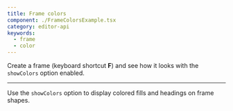 ```yaml
---
title: Frame colors
component: ./FrameColorsExample.tsx
category: editor-api
keywords:
  - frame
  - color
---
```


Create a frame (keyboard shortcut **F**) and see how it looks with the `showColors` option enabled.

---

Use the `showColors` option to display colored fills and headings on frame shapes.
